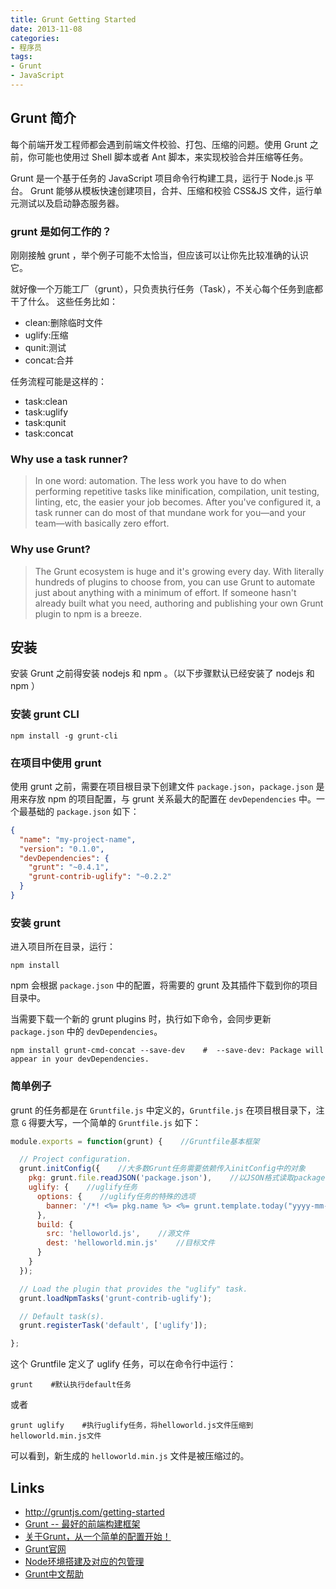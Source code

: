 ```yaml
---
title: Grunt Getting Started
date: 2013-11-08
categories:
- 程序员
tags:
- Grunt
- JavaScript
---
```


## Grunt 简介

每个前端开发工程师都会遇到前端文件校验、打包、压缩的问题。使用 Grunt 之前，你可能也使用过 Shell 脚本或者 Ant 脚本，来实现校验合并压缩等任务。

Grunt 是一个基于任务的 JavaScript 项目命令行构建工具，运行于 Node.js 平台。 Grunt 能够从模板快速创建项目，合并、压缩和校验 CSS&JS 文件，运行单元测试以及启动静态服务器。

### grunt 是如何工作的？

刚刚接触 grunt ，举个例子可能不太恰当，但应该可以让你先比较准确的认识它。

就好像一个万能工厂（grunt），只负责执行任务（Task），不关心每个任务到底都干了什么。 这些任务比如：

- clean:删除临时文件
- uglify:压缩
- qunit:测试
- concat:合并

任务流程可能是这样的：

- task:clean
- task:uglify
- task:qunit
- task:concat

<!-- more -->

### Why use a task runner?

> In one word: automation. The less work you have to do when performing repetitive tasks like minification, compilation, unit testing, linting, etc, the easier your job becomes. After you've configured it, a task runner can do most of that mundane work for you—and your team—with basically zero effort.

### Why use Grunt?

> The Grunt ecosystem is huge and it's growing every day. With literally hundreds of plugins to choose from, you can use Grunt to automate just about anything with a minimum of effort. If someone hasn't already built what you need, authoring and publishing your own Grunt plugin to npm is a breeze.

## 安装

安装 Grunt 之前得安装 nodejs 和 npm 。（以下步骤默认已经安装了 nodejs 和 npm ）

### 安装 grunt CLI

```shell
npm install -g grunt-cli
```

### 在项目中使用 grunt

使用 grunt 之前，需要在项目根目录下创建文件 `package.json`，`package.json` 是用来存放 npm 的项目配置，与 grunt 关系最大的配置在 `devDependencies` 中。一个最基础的 `package.json` 如下：

```json
{
  "name": "my-project-name",
  "version": "0.1.0",
  "devDependencies": {
    "grunt": "~0.4.1",
    "grunt-contrib-uglify": "~0.2.2"
  }
}
```

### 安装 grunt

进入项目所在目录，运行：

```shell
npm install
```

npm 会根据 `package.json` 中的配置，将需要的 grunt 及其插件下载到你的项目目录中。

当需要下载一个新的 grunt plugins 时，执行如下命令，会同步更新 `package.json` 中的 `devDependencies`。

```shell
npm install grunt-cmd-concat --save-dev    #  --save-dev: Package will appear in your devDependencies.
```

### 简单例子

grunt 的任务都是在 `Gruntfile.js` 中定义的，`Gruntfile.js` 在项目根目录下，注意 `G` 得要大写，一个简单的 `Gruntfile.js` 如下：

```js
module.exports = function(grunt) {    //Gruntfile基本框架

  // Project configuration.
  grunt.initConfig({    //大多数Grunt任务需要依赖传入initConfig中的对象
    pkg: grunt.file.readJSON('package.json'),    //以JSON格式读取package.json文件，后面用到了pkg.name
    uglify: {    //uglify任务
      options: {    //uglify任务的特殊的选项
        banner: '/*! <%= pkg.name %> <%= grunt.template.today("yyyy-mm-dd") %> */\n'    //文件头部添加一行注释
      },
      build: {
        src: 'helloworld.js',    //源文件
        dest: 'helloworld.min.js'    //目标文件
      }
    }
  });

  // Load the plugin that provides the "uglify" task.
  grunt.loadNpmTasks('grunt-contrib-uglify');

  // Default task(s).
  grunt.registerTask('default', ['uglify']);

};
```

这个 Gruntfile 定义了 uglify 任务，可以在命令行中运行：

```shell
grunt    #默认执行default任务
```

或者

```shell
grunt uglify    #执行uglify任务，将helloworld.js文件压缩到helloworld.min.js文件
```

可以看到，新生成的 `helloworld.min.js` 文件是被压缩过的。

## Links

- http://gruntjs.com/getting-started
- [Grunt -- 最好的前端构建框架](http://lostjs.com/2012/12/08/grunt-the-best/)
- [关于Grunt，从一个简单的配置开始！](http://docs.spmjs.org/contrib/simple-grunt)
- [Grunt官网](http://gruntjs.com/)
- [Node环境搭建及对应的包管理](http://wiki.sankuai.com/pages/viewpage.action?pageId=70704478)
- [Grunt中文帮助](http://www.gruntjs.org/article/getting_started.html)
